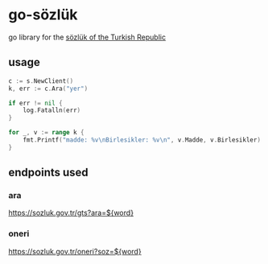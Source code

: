 # go-sözlük
go library for the [sözlük of the Turkish Republic](https://sozluk.gov.tr/)

## usage

```go
c := s.NewClient()
k, err := c.Ara("yer")

if err != nil {
	log.Fatalln(err)
}

for _, v := range k {
	fmt.Printf("madde: %v\nBirlesikler: %v\n", v.Madde, v.Birlesikler)
}

```

## endpoints used

### ara

https://sozluk.gov.tr/gts?ara=${word}

### oneri

https://sozluk.gov.tr/oneri?soz=${word}
